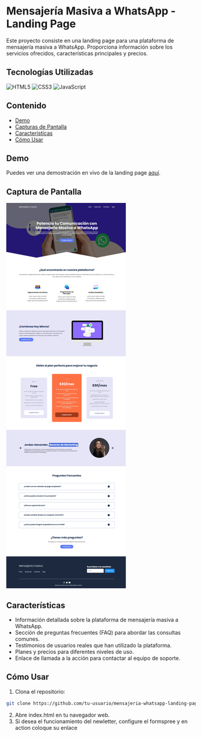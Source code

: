 # Mensajería Masiva a WhatsApp - Landing Page

Este proyecto consiste en una landing page para una plataforma de mensajería masiva a WhatsApp. Proporciona información sobre los servicios ofrecidos, características principales y precios.

## Tecnologías Utilizadas

![HTML5](https://img.shields.io/badge/html5-%23E34F26.svg?style=for-the-badge&logo=html5&logoColor=white)
![CSS3](https://img.shields.io/badge/css3-%231572B6.svg?style=for-the-badge&logo=css3&logoColor=white)
![JavaScript](https://img.shields.io/badge/javascript-%23323330.svg?style=for-the-badge&logo=javascript&logoColor=%23F7DF1E)

## Contenido

- [Demo](#demo)
- [Capturas de Pantalla](#captura-de-pantalla)
- [Características](#características)
- [Cómo Usar](#como-usar)

## Demo <a name="demo"></a>

Puedes ver una demostración en vivo de la landing page [aquí](https://nicole-palomino.github.io/landing-page-mensajeria/).

## Captura de Pantalla <a name="captura-de-pantalla"></a>

![Imagen Referencial](assets/img/pagina-web.jpeg)

## Características <a name="características"></a>

- Información detallada sobre la plataforma de mensajería masiva a WhatsApp.
- Sección de preguntas frecuentes (FAQ) para abordar las consultas comunes.
- Testimonios de usuarios reales que han utilizado la plataforma.
- Planes y precios para diferentes niveles de uso.
- Enlace de llamada a la acción para contactar al equipo de soporte.

## Cómo Usar <a name="como-usar"></a>

1. Clona el repositorio: 
```bash
git clone https://github.com/tu-usuario/mensajeria-whatsapp-landing-page.git
```

2. Abre index.html en tu navegador web.
3. Si desea el funcionamiento del newletter, configure el formspree y en action coloque su enlace